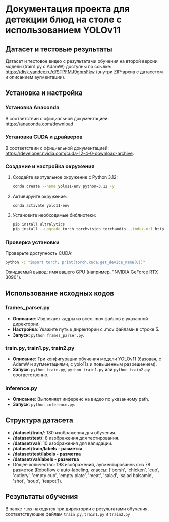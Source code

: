 # Документация проекта для детекции блюд на столе  с использованием YOLOv11

## Датасет и тестовые результаты

Датасет и тестовое видео с результатами обучения на второй версии модели (train1.py с AdamW) доступны по ссылке: https://disk.yandex.ru/d/STPFMJ9gnrsFkw (внутри ZIP-архив с датасетом и описанием аугментации).

## Установка и настройка

### Установка Anaconda

В соответствии с официальной документацией:  https://anaconda.com/download

### Установка CUDA и драйверов

В соответствии с официальной документацией: https://developer.nvidia.com/cuda-12-4-0-download-archive.

### Создание и настройка окружения

1. Создайте виртуальное окружение с Python 3.12:

   ```bash
   conda create --name yolo11-env python=3.12 -y
   ```

2. Активируйте окружение:

   ```bash
   conda activate yolo11-env
   ```

3. Установите необходимые библиотеки:

   ```bash
   pip install ultralytics
   pip install --upgrade torch torchvision torchaudio --index-url https://download.pytorch.org/whl/cu124
   ```

### Проверка установки

Проверьте доступность CUDA:

```bash
python -c "import torch; print(torch.cuda.get_device_name(0))"
```

Ожидаемый вывод: имя вашего GPU (например, "NVIDIA GeForce RTX 3090").

## Использование исходных кодов

### frames_parser.py

- **Описание**: Извлекает кадры из всех .mov файлов в указанной директории.
- **Настройка**: Укажите путь к директории с .mov файлами в строке 5.
- **Запуск**: `python frames_parser.py`.

### train.py, train1.py, train2.py

- **Описание**: Три конфигурации обучения модели YOLOv11 (базовая, с AdamW и аугментациями, с yolo11s и повышенным разрешением).
- **Запуск**: `python train.py`, `python train1.py` или `python train2.py` соответственно.

### inference.py

- **Описание**: Выполняет инференс на видео по указанному path.
- **Запуск**: `python inference.py`.

## Структура датасета

- **/dataset/train/**: 180 изображения для обучения.
- **/dataset/test/**: 8 изображения для тестирования.
- **/dataset/val/**: 10 изображения для валидации.
- **/dataset/train/labels - разметка**
- **/dataset/test/labels - разметка** 
- **/dataset/val/labels - разметка**
- Общее количество: 198 изображений, аугментированных из 78 разметок (Roboflow с auto-labeling, классы: \['borsh', 'chicken', 'cup', 'cutlery', 'empty cup', 'empty plate', 'meat', 'salad', 'salad balsamic', 'shot', 'soup', 'teapot'\]).

## Результаты обучения

В папке `runs` находятся три директории с результатами обучения, соответствующие файлам `train.py`, `train1.py` и `train2.py`
